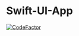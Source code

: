 # Swift-UI-App

[![CodeFactor](https://www.codefactor.io/repository/github/xexuew/swift-ui-app/badge)](https://www.codefactor.io/repository/github/xexuew/swift-ui-app)